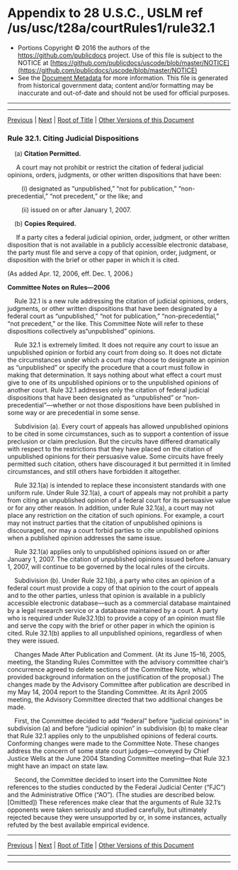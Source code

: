---
---

# Appendix to 28 U.S.C., USLM ref /us/usc/t28a/courtRules1/rule32.1

* Portions Copyright © 2016 the authors of the https://github.com/publicdocs project.
  Use of this file is subject to the NOTICE at [https://github.com/publicdocs/uscode/blob/master/NOTICE](https://github.com/publicdocs/uscode/blob/master/NOTICE)
* See the [Document Metadata](././../../../..//README.md) for more information.
  This file is generated from historical government data; content and/or formatting may be inaccurate and out-of-date and should not be used for official purposes.

----------
----------

[Previous](./../../../..//us/usc/t28a/courtRules1/m__us_usc_t28a_courtRules1_rule32.md) | [Next](./../../../..//us/usc/t28a/courtRules1/m__us_usc_t28a_courtRules1_rule33.md) | [Root of Title](./../../../../) | [Other Versions of this Document](https://publicdocs.github.io/go/links?ns=uslm&ref=%2Fus%2Fusc%2Ft28a%2FcourtRules1%2Frule32.1)

### Rule 32.1. Citing Judicial Dispositions

    (a) __Citation Permitted.__ 

     A court may not prohibit or restrict the citation of federal judicial opinions, orders, judgments, or other written dispositions that have been:

        (i) designated as “unpublished,” “not for publication,” “non-precedential,” “not precedent,” or the like; and

        (ii) issued on or after January 1, 2007.

    (b) __Copies Required.__ 

     If a party cites a federal judicial opinion, order, judgment, or other written disposition that is not available in a publicly accessible electronic database, the party must file and serve a copy of that opinion, order, judgment, or disposition with the brief or other paper in which it is cited.

(As added Apr. 12, 2006, eff. Dec. 1, 2006.)

 __Committee Notes on Rules—2006__ 

    Rule 32.1 is a new rule addressing the citation of judicial opinions, orders, judgments, or other written dispositions that have been designated by a federal court as “unpublished,” “not for publication,” “non-precedential,” “not precedent,” or the like. This Committee Note will refer to these dispositions collectively as“unpublished” opinions.

    Rule 32.1 is extremely limited. It does not require any court to issue an unpublished opinion or forbid any court from doing so. It does not dictate the circumstances under which a court may choose to designate an opinion as “unpublished” or specify the procedure that a court must follow in making that determination. It says nothing about what effect a court must give to one of its unpublished opinions or to the unpublished opinions of another court. Rule 32.1 addresses only the citation of federal judicial dispositions that have been designated as “unpublished” or “non-precedential”—whether or not those dispositions have been published in some way or are precedential in some sense.

    Subdivision (a). Every court of appeals has allowed unpublished opinions to be cited in some circumstances, such as to support a contention of issue preclusion or claim preclusion. But the circuits have differed dramatically with respect to the restrictions that they have placed on the citation of unpublished opinions for their persuasive value. Some circuits have freely permitted such citation, others have discouraged it but permitted it in limited circumstances, and still others have forbidden it altogether.

    Rule 32.1(a) is intended to replace these inconsistent standards with one uniform rule. Under Rule 32.1(a), a court of appeals may not prohibit a party from citing an unpublished opinion of a federal court for its persuasive value or for any other reason. In addition, under Rule 32.1(a), a court may not place any restriction on the citation of such opinions. For example, a court may not instruct parties that the citation of unpublished opinions is discouraged, nor may a court forbid parties to cite unpublished opinions when a published opinion addresses the same issue.

    Rule 32.1(a) applies only to unpublished opinions issued on or after January 1, 2007. The citation of unpublished opinions issued before January 1, 2007, will continue to be governed by the local rules of the circuits.

    Subdivision (b). Under Rule 32.1(b), a party who cites an opinion of a federal court must provide a copy of that opinion to the court of appeals and to the other parties, unless that opinion is available in a publicly accessible electronic database—such as a commercial database maintained by a legal research service or a database maintained by a court. A party who is required under Rule32.1(b) to provide a copy of an opinion must file and serve the copy with the brief or other paper in which the opinion is cited. Rule 32.1(b) applies to all unpublished opinions, regardless of when they were issued.

    Changes Made After Publication and Comment. (At its June 15–16, 2005, meeting, the Standing Rules Committee with the advisory committee chair’s concurrence agreed to delete sections of the Committee Note, which provided background information on the justification of the proposal.) The changes made by the Advisory Committee after publication are described in my May 14, 2004 report to the Standing Committee. At its April 2005 meeting, the Advisory Committee directed that two additional changes be made.

    First, the Committee decided to add “federal” before “judicial opinions” in subdivision (a) and before “judicial opinion” in subdivision (b) to make clear that Rule 32.1 applies only to the unpublished opinions of federal courts. Conforming changes were made to the Committee Note. These changes address the concern of some state court judges—conveyed by Chief Justice Wells at the June 2004 Standing Committee meeting—that Rule 32.1 might have an impact on state law.

    Second, the Committee decided to insert into the Committee Note references to the studies conducted by the Federal Judicial Center (“FJC”) and the Administrative Office (“AO”). (The studies are described below. \[Omitted\]) These references make clear that the arguments of Rule 32.1’s opponents were taken seriously and studied carefully, but ultimately rejected because they were unsupported by or, in some instances, actually refuted by the best available empirical evidence.

----------

[Previous](./../../../..//us/usc/t28a/courtRules1/m__us_usc_t28a_courtRules1_rule32.md) | [Next](./../../../..//us/usc/t28a/courtRules1/m__us_usc_t28a_courtRules1_rule33.md) | [Root of Title](./../../../../) | [Other Versions of this Document](https://publicdocs.github.io/go/links?ns=uslm&ref=%2Fus%2Fusc%2Ft28a%2FcourtRules1%2Frule32.1)

----------
----------



